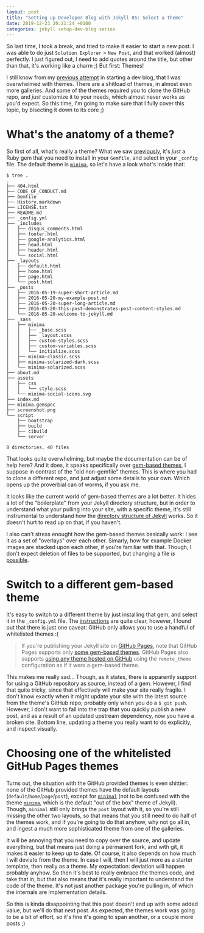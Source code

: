 ```yaml
---
layout: post
title: "Setting up Developer Blog with Jekyll 05: Select a theme"
date: 2019-12-23 20:21:24 +0100
categories: jekyll setup-dev-blog series
---
```


So last time, I took a break, and tried to make it easier to start a new post. I was able to do just `Solution Explorer` > `New Post`, and that worked (almost) perfectly. I just figured out, I need to add quotes around the title, but other than that, it's working like a charm ;) But first: Themes!

I still know from my [previous attempt](/jekyll/setup-dev-blog/series/2019/11/20/init.html) in starting a dev blog, that I was overwhelmed with themes. There are a shitload of themes, in almost even more galleries. And some of the themes required you to clone the GitHub repo, and _just_ customize it to your needs, which almost never works as you'd expect. So this time, I'm going to make sure that I fully cover this topic, by bisecting it down to its core ;)

# What's the anatomy of a theme?

So first of all, what's really a theme? What we saw [previously](/jekyll/setup-dev-blog/series/2019/11/29/what-do-you-get.html#jekyll), it's _just_ a Ruby gem that you need to install in your `Gemfile`, and select in your `_config` file. The default theme is [`minima`](https://github.com/jekyll/minima), so let's have a look what's inside that:

```shell
$ tree .
.
├── 404.html
├── CODE_OF_CONDUCT.md
├── Gemfile
├── History.markdown
├── LICENSE.txt
├── README.md
├── _config.yml
├── _includes
│   ├── disqus_comments.html
│   ├── footer.html
│   ├── google-analytics.html
│   ├── head.html
│   ├── header.html
│   └── social.html
├── _layouts
│   ├── default.html
│   ├── home.html
│   ├── page.html
│   └── post.html
├── _posts
│   ├── 2016-05-19-super-short-article.md
│   ├── 2016-05-20-my-example-post.md
│   ├── 2016-05-20-super-long-article.md
│   ├── 2016-05-20-this-post-demonstrates-post-content-styles.md
│   └── 2016-05-20-welcome-to-jekyll.md
├── _sass
│   ├── minima
│   │   ├── _base.scss
│   │   ├── _layout.scss
│   │   ├── custom-styles.scss
│   │   ├── custom-variables.scss
│   │   └── initialize.scss
│   ├── minima-classic.scss
│   ├── minima-solarized-dark.scss
│   └── minima-solarized.scss
├── about.md
├── assets
│   ├── css
│   │   └── style.scss
│   └── minima-social-icons.svg
├── index.md
├── minima.gemspec
├── screenshot.png
└── script
    ├── bootstrap
    ├── build
    ├── cibuild
    └── server

8 directories, 40 files
```

That looks quite overwhelming, but maybe the documentation can be of help here? And it does, it speaks specifically over [gem-based themes](https://jekyllrb.com/docs/themes/#understanding-gem-based-themes), I suppose in contrast of the "old non-gemfile" themes. This is where you had to clone a different repo, and just adjust some details to your own. Which opens up the proverbial can of worms, if you ask me.

It looks like the current world of gem-based themes are a lot better. It hides a lot of the "boilerplate" from your Jekyll directory structure, but in order to understand what your pulling into your site, with a specific theme, it's still instrumental to understand how the [directory structure of Jekyll](https://jekyllrb.com/docs/structure/) works. So it doesn't hurt to read up on that, if you haven't.

I also can't stress enought how the gem-based themes basically work: I see it as a set of "overlays" over each other. Simarly, how for example Docker images are stacked upon each other, if you're familiar with that. Though, I don't expect deletion of files to be supported, but changing a file _is_ [possible](https://jekyllrb.com/docs/themes/#overriding-theme-defaults).

# Switch to a different gem-based theme

It's easy to switch to a different theme by just installing that gem, and select it in the `_config.yml` file. The [instructions](https://jekyllrb.com/docs/themes/#installing-a-theme) are quite clear, however, I found out that there is just one caveat: GitHub only allows you to use a handful of whitelisted themes :(

> If you're publishing your Jekyll site on [GitHub Pages](https://pages.github.com/), note that GitHub Pages supports only [some gem-based themes](https://pages.github.com/themes/). GitHub Pages also supports [using any theme hosted on GitHub](https://help.github.com/articles/adding-a-jekyll-theme-to-your-github-pages-site/#adding-a-jekyll-theme-in-your-sites-_configyml-file) using the `remote_theme` configuration as if it were a gem-based theme.

This makes me really sad... Though, as it states, there is apparently support for using a GitHub repository as source, instead of a gem. However, I find that quite tricky, since that effectively will make your site really fragile. I don't know exactly when it might update your site with the latest source from the theme's GitHub repo; probably only when you do a `$ git push`. However, I don't want to fall into the trap that you quickly publish a new post, and as a result of an updated upstream dependency, now you have a broken site. Bottom line, updating a theme you really want to do explicitly, and inspect visually.

# Choosing one of the whitelisted GitHub Pages themes

Turns out, the situation with the GitHub provided themes is even shittier: none of the GitHub provided themes have the default layouts (`default`/`home`/`page`/`post`), except for [`minimal`](https://github.com/pages-themes/minimal) (not to be confused with the theme [`minima`](https://github.com/jekyll/minima), which is the default "out of the box" theme of Jekyll). Though, `minimal` still only brings the `post` layout with it, so you're still missing the other two layouts, so that means that you still need to do half of the themes work, and if you're going to do that anyhow, why not go all in, and ingest a much more sophisticated theme from one of the galleries.

It will be annoying that you need to copy over the source, and update everything, but that means just doing a permanent fork, and with git, it makes it easier to keep up to date. Of course, it also depends on how much I will deviate from the theme. In case I will, then I will just more as a starter template, then really as a theme. My expectation: deviation will happen probably anyhow. So then it's best to really embrace the themes code, and take that in, but that also means that it's really important to understand the code of the theme. It's not just another package you're pulling in, of which the internals are implementation details.

So this is kinda disappointing that this post doesn't end up with some added value, but we'll do that next post. As expected, the themes work was going to be a bit of effort, so it's fine it's going to span another, or a couple more posts ;)
